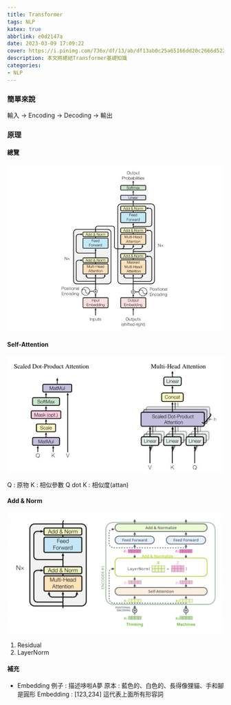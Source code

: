 ```yaml
---
title: Transformer
tags: NLP
katex: true
abbrlink: e0d2147a
date: 2023-03-09 17:09:22
cover: https://i.pinimg.com/736x/df/13/ab/df13ab0c25a65166dd20c2666d5220c8.jpg
description: 本文將總結Transformer基礎知識
categories:
- NLP
---
```

### 簡單來說
輸入 -> Encoding -> Decoding -> 輸出

### 原理
#### 總覽
![this is jpg](transformer/model.jpg)

#### Self-Attention

![this is jpg](transformer/20150622OMcuB9Q8Zl.jpg)


Q : 原物
K : 相似參數
Q dot K : 相似度(attan)

#### Add & Norm

![](transformer/20129616BHmGH4ukte.png)

1. Residual
2. LayerNorm

#### 補充

- Embedding
  例子 : 描述哆啦A夢
  原本 : 藍色的、白色的、長得像狸貓、手和腳是圓形
  Embedding : [123,234] 這代表上面所有形容詞
